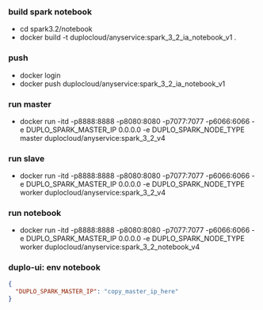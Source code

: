  
### build  spark notebook
* cd spark3.2/notebook
* docker build -t duplocloud/anyservice:spark_3_2_ia_notebook_v1 .
### push
* docker login
* docker push duplocloud/anyservice:spark_3_2_ia_notebook_v1


### run master
* docker run -itd -p8888:8888 -p8080:8080 -p7077:7077 -p6066:6066   -e DUPLO_SPARK_MASTER_IP 0.0.0.0 -e DUPLO_SPARK_NODE_TYPE master duplocloud/anyservice:spark_3_2_v4
### run slave
*  docker run -itd -p8888:8888 -p8080:8080 -p7077:7077  -p6066:6066  -e DUPLO_SPARK_MASTER_IP 0.0.0.0 -e DUPLO_SPARK_NODE_TYPE worker duplocloud/anyservice:spark_3_2_v4
### run notebook
*  docker run -itd -p8888:8888 -p8080:8080 -p7077:7077  -p6066:6066  -e DUPLO_SPARK_MASTER_IP 0.0.0.0 -e DUPLO_SPARK_NODE_TYPE worker duplocloud/anyservice:spark_3_2_notebook_v4

 

###  duplo-ui: env notebook

```json
{
  "DUPLO_SPARK_MASTER_IP": "copy_master_ip_here" 
}

```